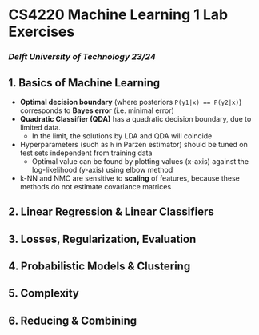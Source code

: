 # CS4220 Machine Learning 1 Lab Exercises

### *Delft University of Technology 23/24*


## 1. Basics of Machine Learning

- **Optimal decision boundary** (where posteriors `P(y1|x) == P(y2|x)`) corresponds to **Bayes error** (i.e. minimal error)
-  **Quadratic Classifier (QDA)** has a quadratic decision boundary, due to limited data. 
    - In the limit, the solutions by LDA and QDA will coincide
- Hyperparameters (such as `h` in Parzen estimator) should be tuned on test sets independent from training data
    - Optimal value can be found by plotting values (x-axis) against the log-likelihood (y-axis) using elbow method
- k-NN and NMC are sensitive to **scaling** of features, because these methods do not estimate covariance matrices


## 2. Linear Regression & Linear Classifiers


## 3. Losses, Regularization, Evaluation


## 4. Probabilistic Models & Clustering


## 5. Complexity


## 6. Reducing & Combining